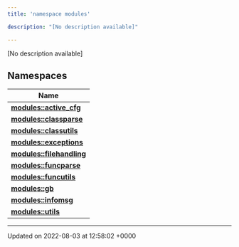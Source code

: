 ```yaml
---
title: 'namespace modules'

description: "[No description available]"

---
```







[No description available]

## Namespaces

| Name           |
| -------------- |
| **[modules::active_cfg](/documentation/code/darkbit/namespaces/namespacemodules_1_1active__cfg/)**  |
| **[modules::classparse](/documentation/code/darkbit/namespaces/namespacemodules_1_1classparse/)**  |
| **[modules::classutils](/documentation/code/darkbit/namespaces/namespacemodules_1_1classutils/)**  |
| **[modules::exceptions](/documentation/code/darkbit/namespaces/namespacemodules_1_1exceptions/)**  |
| **[modules::filehandling](/documentation/code/darkbit/namespaces/namespacemodules_1_1filehandling/)**  |
| **[modules::funcparse](/documentation/code/darkbit/namespaces/namespacemodules_1_1funcparse/)**  |
| **[modules::funcutils](/documentation/code/darkbit/namespaces/namespacemodules_1_1funcutils/)**  |
| **[modules::gb](/documentation/code/darkbit/namespaces/namespacemodules_1_1gb/)**  |
| **[modules::infomsg](/documentation/code/darkbit/namespaces/namespacemodules_1_1infomsg/)**  |
| **[modules::utils](/documentation/code/darkbit/namespaces/namespacemodules_1_1utils/)**  |






-------------------------------

Updated on 2022-08-03 at 12:58:02 +0000